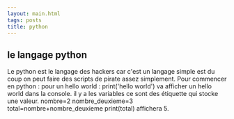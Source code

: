 ```yaml
---
layout: main.html
tags: posts
title: python
---
```

## le langage python
Le python est le langage des hackers car c'est un langage simple est du coup on peut faire des scripts de pirate assez simplement.
Pour commencer en python :
pour un hello world :
  print('hello world')
va afficher un hello world dans la console.
il y a les variables ce sont des étiquette qui stocke une valeur.
  nombre=2
  nombre_deuxieme=3
  total=nombre+nombre_deuxieme
  print(total)
affichera 5.
